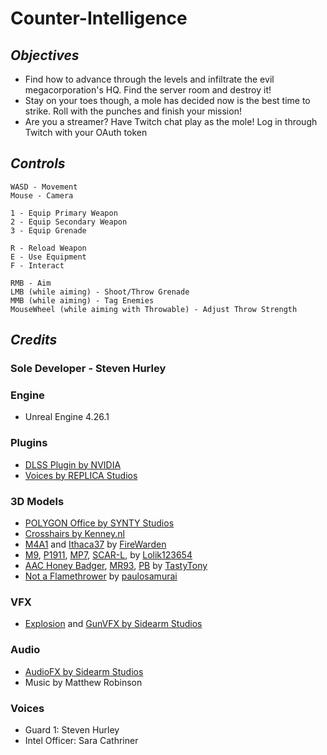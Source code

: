 
# Counter-Intelligence

## *Objectives*
   - Find how to advance through the levels and infiltrate the evil megacorporation's HQ. Find the server room and destroy it!
 - Stay on your toes though, a mole has decided now is the best time to strike. Roll with the punches and finish your mission!
 - Are you a streamer? Have Twitch chat play as the mole! Log in through Twitch with your OAuth token


## *Controls*
	WASD - Movement
	Mouse - Camera

	1 - Equip Primary Weapon
	2 - Equip Secondary Weapon
	3 - Equip Grenade

	R - Reload Weapon
	E - Use Equipment
	F - Interact

	RMB - Aim
	LMB (while aiming) - Shoot/Throw Grenade
	MMB (while aiming) - Tag Enemies
	MouseWheel (while aiming with Throwable) - Adjust Throw Strength

## *Credits*
### Sole Developer - Steven Hurley
### Engine
 - Unreal Engine 4.26.1
### Plugins
 - [DLSS Plugin by NVIDIA](https://developer.nvidia.com/dlss/unreal-engine-4.26-plugin)
 - [Voices by REPLICA Studios](https://replicastudios.com/)
### 3D Models
 - [POLYGON Office by SYNTY Studios](https://syntystore.com/products/polygon-office-pack)
 - [Crosshairs by Kenney.nl](https://www.kenney.nl/assets/crosshair-pack)
 - [M4A1](https://sketchfab.com/3d-models/m4a1-mw-2019-ed3693baad9d4b4f958f0711ac5e7d78) and [Ithaca37](https://sketchfab.com/3d-models/shotgun-647e390633004c97893fbf2ccfd3267b) by [FireWarden](https://sketchfab.com/Airsoftaaja)
 - [M9](https://sketchfab.com/3d-models/beretta-m92-b2f1e4ad5d4646859116e9a92c0ffb2b), [P1911](https://sketchfab.com/3d-models/p1911-cc79794b880e4f1a8a0cb9189827646f), [MP7](https://sketchfab.com/3d-models/mp7-dace2ed07258495fbec424b4df12a2d6), [SCAR-L](https://sketchfab.com/3d-models/scar-l-96efdc6ef4c34b72a290fe713df51995), by [Lolik123654](https://sketchfab.com/Lolik123654)
 - [AAC Honey Badger](https://sketchfab.com/3d-models/low-poly-aac-honey-badger-cb2f959d048944c7bc5bde2f2be8bae4), [MR93](https://sketchfab.com/3d-models/low-poly-manurhin-mr93-55db7c8d2b084d488444632379783695), [PB](https://sketchfab.com/3d-models/low-poly-pb-6f67d25d374b43d8b9b8ca7242b4c0f3) by [TastyTony](https://sketchfab.com/TastyTony)
 - [Not a Flamethrower](https://sketchfab.com/3d-models/not-a-flamethrower-f2d196e0754547dbbb20375fa6eb91f5) by [paulosamurai](https://sketchfab.com/paulosamurai)
### VFX
 - [Explosion](https://www.unrealengine.com/marketplace/en-US/product/pyro-vfx-sounds-included-niagara-explosions-fires-smoke-and-debris) and [GunVFX by Sidearm Studios](https://www.unrealengine.com/marketplace/en-US/product/niagara-muzzle-flash-ejection-vfx)
### Audio
 - [AudioFX by Sidearm Studios](https://www.unrealengine.com/marketplace/en-US/product/sidearm-studios-best-sellers)
 - Music by Matthew Robinson
### Voices
 - Guard 1: Steven Hurley
 - Intel Officer: Sara Cathriner

